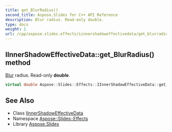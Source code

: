 ```yaml
---
title: get_BlurRadius()
second_title: Aspose.Slides for C++ API Reference
description: Blur radius. Read-only double.
type: docs
weight: 1
url: /cpp/aspose.slides.effects/iinnershadoweffectivedata/get_blurradius/
---
```

## IInnerShadowEffectiveData::get_BlurRadius() method


[Blur](../../blur/) radius. Read-only **double**.

```cpp
virtual double Aspose::Slides::Effects::IInnerShadowEffectiveData::get_BlurRadius()=0
```

## See Also

* Class [IInnerShadowEffectiveData](./)
* Namespace [Aspose::Slides::Effects](../)
* Library [Aspose.Slides](../../)